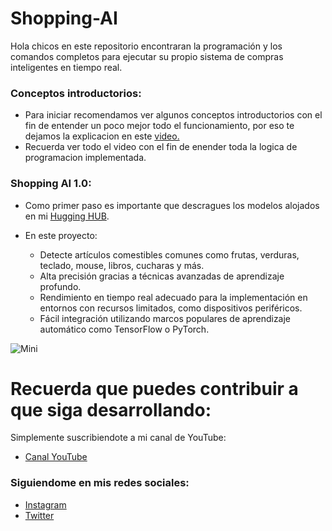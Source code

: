 # Shopping-AI
Hola chicos en este repositorio encontraran la programación y los comandos completos para ejecutar su propio sistema de compras inteligentes en tiempo real.

### Conceptos introductorios:
- Para iniciar recomendamos ver algunos conceptos introductorios con el fin de entender un poco mejor todo el funcionamiento, por eso te dejamos la explicacion en este [video.]([https://youtu.be/ut2jSVonUbM?si=1yJkblql5TpGPmNo](https://youtu.be/vQzuX4yM64g?si=TdQZSbuIBWbdX-3y))
- Recuerda ver todo el video con el fin de enender toda la logica de programacion implementada.

### Shopping AI 1.0:
- Como primer paso es importante que descragues los modelos alojados en mi [Hugging HUB](https://huggingface.co/AprendeIngenia/bill_bank_co).
- En este proyecto:
  
  - Detecte artículos comestibles comunes como frutas, verduras, teclado, mouse, libros, cucharas y más.
  - Alta precisión gracias a técnicas avanzadas de aprendizaje profundo.
  - Rendimiento en tiempo real adecuado para la implementación en entornos con recursos limitados, como dispositivos periféricos.
  - Fácil integración utilizando marcos populares de aprendizaje automático como TensorFlow o PyTorch.
    

![Mini](https://github.com/AprendeIngenia/Shopping-AI/assets/85022752/4ef1e21b-4ffd-4cc3-a6ae-ffdcbd4a8d53)

# Recuerda que puedes contribuir a que siga desarrollando:
Simplemente suscribiendote a mi canal de YouTube:
- [Canal YouTube](https://www.youtube.com/channel/UCzwHEOCbsZLjfELperJ6VeQ/videos)

### Siguiendome en mis redes sociales: 
- [Instagram](https://www.instagram.com/santiagsanchezr/)
- [Twitter](https://twitter.com/SantiagSanchezR)
